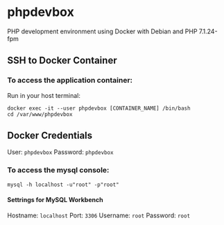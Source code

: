 # phpdevbox
PHP development environment using Docker with Debian and PHP 7.1.24-fpm

## SSH to Docker Container

### To access the application container:
Run in your host terminal:
```
docker exec -it --user phpdevbox [CONTAINER_NAME] /bin/bash
cd /var/www/phpdevbox
```

## Docker Credentials
User: `phpdevbox`
Password: `phpdevbox`


### To access the mysql console:
```
mysql -h localhost -u"root" -p"root"
```

#### Settrings for MySQL Workbench
Hostname: `localhost`
Port: `3306`
Username: `root`
Password: `root`
